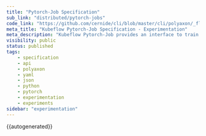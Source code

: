 ```yaml
---
title: "Pytorch-Job Specification"
sub_link: "distributed/pytorch-jobs"
code_link: "https://github.com/cernide/cli/blob/master/cli/polyaxon/_flow/run/kubeflow/pytorch_job.py"
meta_title: "Kubeflow Pytorch-Job Specification - Experimentation"
meta_description: "Kubeflow Pytorch-Job provides an interface to train distributed experiments with Pytorch."
visibility: public
status: published
tags:
    - specification
    - api
    - polyaxon
    - yaml
    - json
    - python
    - pytorch
    - experimentation
    - experiments
sidebar: "experimentation"
---
```


{{autogenerated}}
